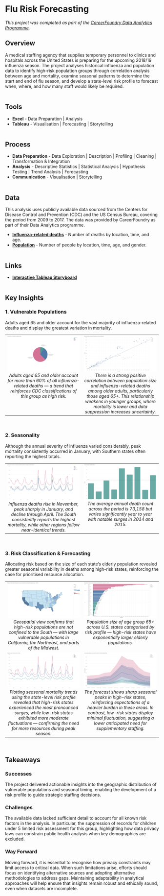 # Flu Risk Forecasting
*This project was completed as part of the [CareerFoundry Data Analytics Programme](https://careerfoundry.com/en/courses/become-a-data-analyst/).*

## Overview
A medical staffing agency that supplies temporary personnel to clinics and hospitals across the United States is preparing for the upcoming 2018/19 influenza season. The project analyses historical influenza and population data to identify high-risk population groups through correlation analysis between age and mortality, examine seasonal patterns to determine the start and end of flu season, and develop a state-level risk profile to forecast when, where, and how many staff would likely be required.
<br><br>

## Tools
- **Excel** - Data Preparation | Analysis
- **Tableau** - Visualisation | Forecasting | Storytelling
<br><br>

## Process
- **Data Preparation** - Data Exploration | Description | Profiling | Cleaning | Transformation & Integration
- **Analysis** - Descriptive Statistics | Statistical Analysis | Hypothesis Testing | Trend Analysis | Forecasting
- **Communication** - Visualisation | Storytelling
<br><br>

## Data
This analysis uses publicly available data sourced from the Centers for Disease Control and Prevention (CDC) and the US Census Bureau, covering the period from 2009 to 2017. The data was provided by CareerFoundry as part of their Data Analytics programme.

- [**Influenza-related deaths**](https://coach-courses-us.s3.amazonaws.com/public/courses/da_program/CDC_Influenza_Deaths_edited.xlsx) - Number of deaths by location, time, and age.
- [**Population**](https://coach-courses-us.s3.amazonaws.com/public/courses/data-immersion/A1-A2_Influenza_Project/Census_Population_transformed_202101.csv) - Number of people by location, time, age, and gender.
<br><br>

## Links
- [**Interactive Tableau Storyboard**](https://public.tableau.com/views/MedicalStaffingPlan_17430147849920/Story1?:language=en-US&:sid=&:redirect=auth&:display_count=n&:origin=viz_share_link)
<br><br>

## Key Insights
### 1. Vulnerable Populations
Adults aged 65 and older account for the vast majority of influenza-related deaths and display the greatest variation in mortality.

<table>
<tr>
<td align="center" valign="top" width="50%">
    <img src="visualisations/pie-deaths-age.png" ><br>
    <em>Adults aged 65 and older account for more than 60% of all influenza-related deaths — a trend that reinforces CDC classifications of this group as high risk.</em>
</td>
<td align="center" valign="top" width="50%">
    <img src="visualisations/scatter-correlation.png" ><br>
    <em>There is a strong positive correlation between population size and influenza-related deaths among older adults, particularly those aged 65+. This relationship weakens in younger groups, where mortality is lower and data suppression increases uncertainty.</em>
</td>
</tr>
</table>
<br>

### 2. Seasonality
Although the annual severity of influenza varied considerably, peak mortality consistently occurred in January, with Southern states often reporting the highest totals.

<table>
<tr>
<td align="center" valign="top" width="50%">
    <img src="visualisations/line-region-yearly.png" ><br>
    <em>Influenza deaths rise in November, peak sharply in January, and decline through April. The South consistently reports the highest mortality, while other regions follow near-identical trends.</em>
</td>
<td align="center" valign="top" width="50%">
    <img src="visualisations/bar-deaths-year.png" ><br>
    <em>The average annual death count across the period is 73,158 but varies significantly year to year with notable surges in 2014 and 2015.</em>
</td>
</tr>
</table>
<br>

### 3. Risk Classification & Forecasting
Allocating risk based on the size of each state’s elderly population revealed greater seasonal variability in deaths among high-risk states, reinforcing the case for prioritised resource allocation.

<table>
<tr>
<td align="center" valign="top" width="50%">
    <img src="visualisations/map-vulnerable.png" ><br>
    <em>Geospatial view confirms that high-risk populations are not confined to the South — with large vulnerable populations in California, the Northeast, and parts of the Midwest.</em>
</td>
<td align="center" valign="top" width="50%">
  <img src="visualisations/bar-risk-population.png" ><br>
  <em>Population size of age group 65+ across U.S. states categorised by risk profile — high-risk states have exponentially larger elderly populations.</em>
</td>
</tr>
<tr>
<td align="center" valign="top" width="50%">
    <img src="visualisations/line-risk-yearly.png" ><br>
    <em>Plotting seasonal mortality trends using the state-level risk profile revealed that high-risk states experienced the most pronounced surges, while low-risk states exhibited more moderate fluctuations — confirming the need for more resources during peak season. </em>
    </td>
<td align="center" valign="top" width="50%">
    <img src="visualisations/line-risk-forecast.png" ><br>
    <em>The forecast shows sharp seasonal peaks in high-risk states, reinforcing expectations of a heavier burden in these areas. In contrast, low-risk states display minimal fluctuation, suggesting a lower anticipated need for supplementary staffing.</em>
</td>
</tr>
</table>
<br>

## Takeaways
### Successes
The project delivered actionable insights into the geographic distribution of vulnerable populations and seasonal timing, enabling the development of a risk profile to guide strategic staffing decisions.

### Challenges
The available data lacked sufficient detail to account for all known risk factors in the analysis. In particular, the suppression of records for children under 5 limited risk assessment for this group, highlighting how data privacy laws can constrain public health analysis when key demographics are excluded.

### Way Forward
Moving forward, it is essential to recognise how privacy constraints may limit access to critical data. When such limitations arise, efforts should focus on identifying alternative sources and adopting alternative methodologies to address gaps. Maintaining adaptability in analytical approaches will help ensure that insights remain robust and ethically sound, even when datasets are incomplete.
